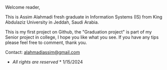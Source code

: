 Welcome reader,

This  is Assim Alahmadi fresh graduate in Information Systems (IS) from King Abdulaziz University in Jeddah, Saudi Arabia.

This is my first project on Github, the "Graduation project" is part of my Senior project in college, I hope you like what you see.
If you have any tips please feel free to comment, thank you.

Contact: alahmadiassim@gmail.com

* *All rights are reserved* *
1/15/2024
